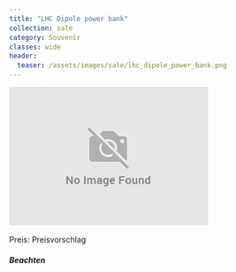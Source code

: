 ```yaml
---
title: "LHC Dipole power bank"
collection: sale
category: Souvenir
classes: wide
header: 
  teaser: /assets/images/sale/lhc_dipole_power_bank.png
---
```




<img src="/assets/images/sale/lhc_dipole_power_bank.png" alt="LHC Dipole power bank">

Preis: Preisvorschlag

##### Beachten
